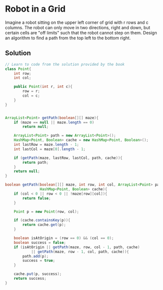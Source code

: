 # Robot in a Grid

Imagine a robot sitting on the upper left corner of grid with r rows and c columns. The robot can only move in two directions, right and down, but certain cells are "off limits" such that the robot cannot step on them. Design an algorithm to find a path from the top left to the bottom right.

## Solution

```java
// Learn to code from the solution provided by the book
class Point{
    int row;
    int col;

    public Point(int r, int c){
        row = r;
        col = c;
    }
}


ArrayList<Point> getPath(boolean[][] maze){
    if (maze == null || maze.length == 0)
        return null;

    ArrayList<Point> path = new ArrayList<Point>();
    HashMap<Point, Boolean> cache = new HashMap<Point, Boolean>();
    int lastRow = maze.length - 1;
    int lastCol = maze[0].length - 1;

    if (getPath(maze, lastRow, lastCol, path, cache)){
        return path;
    }
    return null;
}

boolean getPath(boolean[][] maze, int row, int col, ArrayList<Point> path,
                HashMap<Point, Boolean> cache){
    if (col < 0 || row < 0 || !maze[row][col]){
        return false;
    }

    Point p = new Point(row, col);

    if (cache.containsKey(p)){
        return cache.get(p);
    }

    boolean isAtOrigin = (row == 0) && (col == 0);
    boolean success = false;
    if (isAtOrigin || getPath(maze, row, col - 1, path, cache)
            || getPath(maze, row - 1, col, path, cache)){
        path.add(p);
        success = true;
    }

    cache.put(p, success);
    return success;
}
```